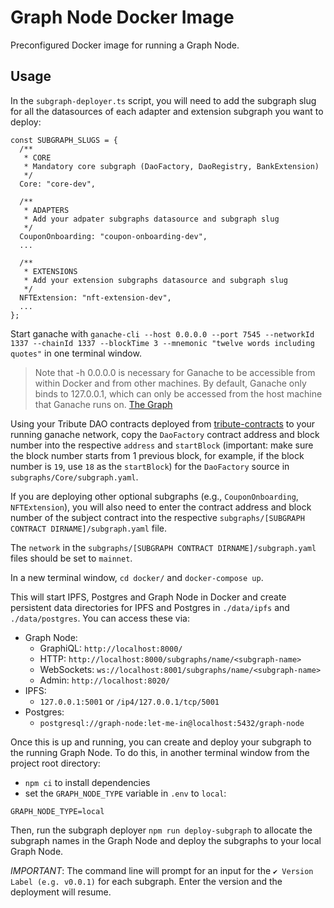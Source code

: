 # Graph Node Docker Image

Preconfigured Docker image for running a Graph Node.

## Usage

In the `subgraph-deployer.ts` script, you will need to add the subgraph slug for all the datasources of each adapter and extension subgraph you want to deploy:

```
const SUBGRAPH_SLUGS = {
  /**
   * CORE
   * Mandatory core subgraph (DaoFactory, DaoRegistry, BankExtension)
   */
  Core: "core-dev",

  /**
   * ADAPTERS
   * Add your adpater subgraphs datasource and subgraph slug
   */
  CouponOnboarding: "coupon-onboarding-dev",
  ...

  /**
   * EXTENSIONS
   * Add your extension subgraphs datasource and subgraph slug
   */
  NFTExtension: "nft-extension-dev",
  ...
};
```

Start ganache with `ganache-cli --host 0.0.0.0 --port 7545 --networkId 1337 --chainId 1337 --blockTime 3 --mnemonic "twelve words including quotes"` in one terminal window.

> Note that -h 0.0.0.0 is necessary for Ganache to be accessible from within Docker and from other machines. By default, Ganache only binds to 127.0.0.1, which can only be accessed from the host machine that Ganache runs on. [The Graph]

[the graph]: https://thegraph.com/docs/quick-start#1.-set-up-ganache-cli

Using your Tribute DAO contracts deployed from [tribute-contracts](https://github.com/openlawteam/tribute-contracts) to your running ganache network, copy the `DaoFactory` contract address and block number into the respective `address` and `startBlock` (important: make sure the block number starts from 1 previous block, for example, if the block number is `19`, use `18` as the `startBlock`) for the `DaoFactory` source in `subgraphs/Core/subgraph.yaml`.

If you are deploying other optional subgraphs (e.g., `CouponOnboarding`, `NFTExtension`), you will also need to enter the contract address and block number of the subject contract into the respective `subgraphs/[SUBGRAPH CONTRACT DIRNAME]/subgraph.yaml` file.

The `network` in the `subgraphs/[SUBGRAPH CONTRACT DIRNAME]/subgraph.yaml` files should be set to `mainnet`.

In a new terminal window, `cd docker/` and `docker-compose up`.

This will start IPFS, Postgres and Graph Node in Docker and create persistent
data directories for IPFS and Postgres in `./data/ipfs` and `./data/postgres`. You
can access these via:

- Graph Node:
  - GraphiQL: `http://localhost:8000/`
  - HTTP: `http://localhost:8000/subgraphs/name/<subgraph-name>`
  - WebSockets: `ws://localhost:8001/subgraphs/name/<subgraph-name>`
  - Admin: `http://localhost:8020/`
- IPFS:
  - `127.0.0.1:5001` or `/ip4/127.0.0.1/tcp/5001`
- Postgres:
  - `postgresql://graph-node:let-me-in@localhost:5432/graph-node`

Once this is up and running, you can create and deploy your subgraph to the running Graph Node. To do this, in another terminal window from the project root directory:

- `npm ci` to install dependencies
- set the `GRAPH_NODE_TYPE` variable in `.env` to `local`:

```
GRAPH_NODE_TYPE=local
```

Then, run the subgraph deployer `npm run deploy-subgraph` to allocate the subgraph names in the Graph Node and deploy the subgraphs to your local Graph Node.

_IMPORTANT_: The command line will prompt for an input for the `✔ Version Label (e.g. v0.0.1)` for each subgraph. Enter the version and the deployment will resume.
